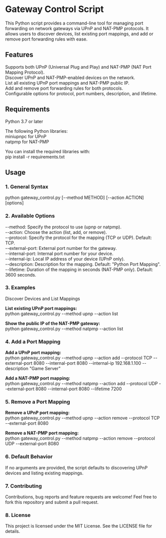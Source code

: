 # Gateway Control Script

This Python script provides a command-line tool for managing port forwarding on network gateways via UPnP and NAT-PMP protocols. It allows users to discover devices, list existing port mappings, and add or remove port forwarding rules with ease.

## Features
Supports both UPnP (Universal Plug and Play) and NAT-PMP (NAT Port Mapping Protocol).<br/>
Discover UPnP and NAT-PMP-enabled devices on the network.<br/>
List all existing UPnP port mappings and NAT-PMP public IP.<br/>
Add and remove port forwarding rules for both protocols.<br/>
Configurable options for protocol, port numbers, description, and lifetime.<br/>

## Requirements
Python 3.7 or later

The following Python libraries:<br/>
miniupnpc for UPnP<br/>
natpmp for NAT-PMP

You can install the required libraries with:<br/>
pip install -r requirements.txt

## Usage
### 1. General Syntax
python gateway_control.py [--method METHOD] [--action ACTION] [options]

### 2. Available Options
--method: Specify the protocol to use (upnp or natpmp).<br/>
--action: Choose the action (list, add, or remove).<br/>
--protocol: Specify the protocol for the mapping (TCP or UDP). Default: TCP.<br/>
--external-port: External port number for the gateway.<br/>
--internal-port: Internal port number for your device.<br/>
--internal-ip: Local IP address of your device (UPnP only).<br/>
--description: Description for the mapping. Default: "Python Port Mapping".<br/>
--lifetime: Duration of the mapping in seconds (NAT-PMP only). Default: 3600 seconds.<br/>

### 3. Examples
Discover Devices and List Mappings<br/>

**List existing UPnP port mappings:<br/>**
python gateway_control.py --method upnp --action list

**Show the public IP of the NAT-PMP gateway:<br/>**
python gateway_control.py --method natpmp --action list

### 4. Add a Port Mapping
**Add a UPnP port mapping:<br/>**
python gateway_control.py --method upnp --action add --protocol TCP --external-port 8080 --internal-port 8080 --internal-ip 192.168.1.100 --description "Game Server"<br/>

**Add a NAT-PMP port mapping:<br/>**
python gateway_control.py --method natpmp --action add --protocol UDP --external-port 8080 --internal-port 8080 --lifetime 7200<br/>

### 5. Remove a Port Mapping
**Remove a UPnP port mapping:<br/>**
python gateway_control.py --method upnp --action remove --protocol TCP --external-port 8080<br/>

**Remove a NAT-PMP port mapping:<br/>**
python gateway_control.py --method natpmp --action remove --protocol UDP --external-port 8080<br/>

### 6. Default Behavior
If no arguments are provided, the script defaults to discovering UPnP devices and listing existing mappings.<br/>

### 7. Contributing
Contributions, bug reports and feature requests are welcome! Feel free to fork this repository and submit a pull request.<br/>

### 8. License
This project is licensed under the MIT License. See the LICENSE file for details.

